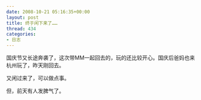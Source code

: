 ```yaml
---
date: 2008-10-21 05:16:35+00:00
layout: post
title: 终于闲下来了……
thread: 434
categories:
- 日志
---
```


国庆节又长途奔袭了<!-- more -->，这次带MM一起回去的，玩的还比较开心。国庆后爸妈也来杭州玩了，昨天刚回去。  
  
又闲过来了，可以做点事。  
  
但，前天有人发脾气了。  

